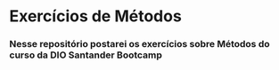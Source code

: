 # Exercícios de Métodos
### Nesse repositório postarei os exercícios sobre Métodos do curso da DIO Santander Bootcamp 
